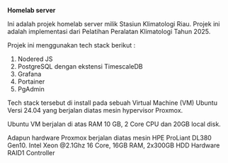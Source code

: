 **Homelab server**

Ini adalah projek homelab server milik Stasiun Klimatologi Riau. Projek ini adalah implementasi dari Pelatihan Peralatan Klimatologi Tahun 2025.

Projek ini menggunakan tech stack berikut :
1. Nodered JS
2. PostgreSQL dengan ekstensi TimescaleDB
3. Grafana
4. Portainer
5. PgAdmin

Tech stack tersebut di install pada sebuah Virtual Machine (VM) Ubuntu Versi 24.04 yang berjalan diatas mesin hypervisor Proxmox. 

Ubuntu VM berjalan di atas RAM 10 GB, 2 Core CPU dan 20GB local disk.

Adapun hardware Proxmox berjalan diatas mesin HPE ProLiant DL380 Gen10. Intel Xeon @2.1Ghz 16 Core, 16GB RAM, 2x300GB HDD Hardware RAID1 Controller








